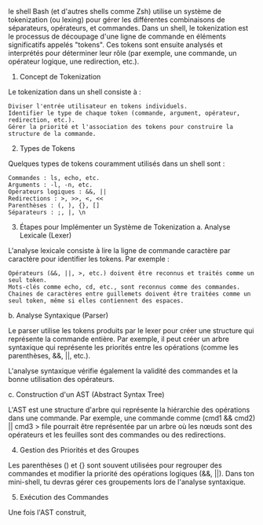 le shell Bash (et d'autres shells comme Zsh) utilise un système de tokenization (ou lexing) pour gérer les différentes combinaisons de séparateurs, opérateurs, et commandes. Dans un shell, le tokenization est le processus de découpage d'une ligne de commande en éléments significatifs appelés "tokens". Ces tokens sont ensuite analysés et interprétés pour déterminer leur rôle (par exemple, une commande, un opérateur logique, une redirection, etc.).

1. Concept de Tokenization

Le tokenization dans un shell consiste à :

    Diviser l'entrée utilisateur en tokens individuels.
    Identifier le type de chaque token (commande, argument, opérateur, redirection, etc.).
    Gérer la priorité et l'association des tokens pour construire la structure de la commande.


2. Types de Tokens

Quelques types de tokens couramment utilisés dans un shell sont :

    Commandes : ls, echo, etc.
    Arguments : -l, -n, etc.
    Opérateurs logiques : &&, ||
    Redirections : >, >>, <, <<
    Parenthèses : (, ), {}, []
    Séparateurs : ;, |, \n

3. Étapes pour Implémenter un Système de Tokenization
a. Analyse Lexicale (Lexer)

L'analyse lexicale consiste à lire la ligne de commande caractère par caractère pour identifier les tokens. Par exemple :

    Opérateurs (&&, ||, >, etc.) doivent être reconnus et traités comme un seul token.
    Mots-clés comme echo, cd, etc., sont reconnus comme des commandes.
    Chaines de caractères entre guillemets doivent être traitées comme un seul token, même si elles contiennent des espaces.

b. Analyse Syntaxique (Parser)

Le parser utilise les tokens produits par le lexer pour créer une structure qui représente la commande entière. Par exemple, il peut créer un arbre syntaxique qui représente les priorités entre les opérations (comme les parenthèses, &&, ||, etc.).

L'analyse syntaxique vérifie également la validité des commandes et la bonne utilisation des opérateurs.

c. Construction d'un AST (Abstract Syntax Tree)

L'AST est une structure d'arbre qui représente la hiérarchie des opérations dans une commande. Par exemple, une commande comme (cmd1 && cmd2) || cmd3 > file pourrait être représentée par un arbre où les nœuds sont des opérateurs et les feuilles sont des commandes ou des redirections.

4. Gestion des Priorités et des Groupes

Les parenthèses () et {} sont souvent utilisées pour regrouper des commandes et modifier la priorité des opérations logiques (&&, ||). Dans ton mini-shell, tu devras gérer ces groupements lors de l'analyse syntaxique.

5. Exécution des Commandes

Une fois l'AST construit, 